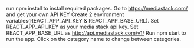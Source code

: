 run npm install to install required packages.
Go to https://mediastack.com/ and get your own API KEY
Create 2 environment variables(REACT_APP_API_KEY & REACT_APP_BASE_URL).
Set REACT_APP_API_KEY as your media stack api key.
Set REACT_APP_BASE_URL as http://api.mediastack.com/v1/
Run npm start to run the app.
Click on the category name to change between categories.
